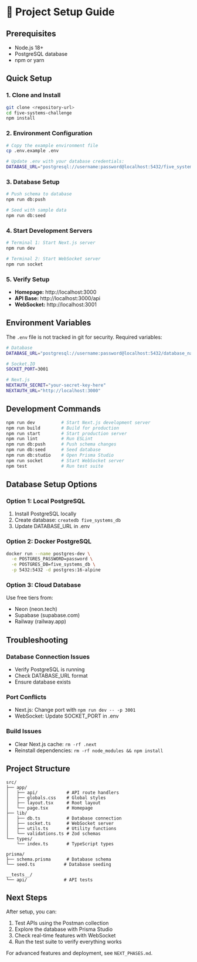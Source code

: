 # 🚀 Project Setup Guide

## Prerequisites
- Node.js 18+ 
- PostgreSQL database
- npm or yarn

## Quick Setup

### 1. Clone and Install
```bash
git clone <repository-url>
cd five-systems-challenge
npm install
```

### 2. Environment Configuration
```bash
# Copy the example environment file
cp .env.example .env

# Update .env with your database credentials:
DATABASE_URL="postgresql://username:password@localhost:5432/five_systems_db"
```

### 3. Database Setup
```bash
# Push schema to database
npm run db:push

# Seed with sample data
npm run db:seed
```

### 4. Start Development Servers
```bash
# Terminal 1: Start Next.js server
npm run dev

# Terminal 2: Start WebSocket server
npm run socket
```

### 5. Verify Setup
- **Homepage:** http://localhost:3000
- **API Base:** http://localhost:3000/api
- **WebSocket:** http://localhost:3001

## Environment Variables

The `.env` file is not tracked in git for security. Required variables:

```bash
# Database
DATABASE_URL="postgresql://username:password@localhost:5432/database_name"

# Socket.IO
SOCKET_PORT=3001

# Next.js
NEXTAUTH_SECRET="your-secret-key-here"
NEXTAUTH_URL="http://localhost:3000"
```

## Development Commands

```bash
npm run dev          # Start Next.js development server
npm run build        # Build for production
npm run start        # Start production server
npm run lint         # Run ESLint
npm run db:push      # Push schema changes
npm run db:seed      # Seed database
npm run db:studio    # Open Prisma Studio
npm run socket       # Start WebSocket server
npm test             # Run test suite
```

## Database Setup Options

### Option 1: Local PostgreSQL
1. Install PostgreSQL locally
2. Create database: `createdb five_systems_db`
3. Update DATABASE_URL in .env

### Option 2: Docker PostgreSQL
```bash
docker run --name postgres-dev \
  -e POSTGRES_PASSWORD=password \
  -e POSTGRES_DB=five_systems_db \
  -p 5432:5432 -d postgres:16-alpine
```

### Option 3: Cloud Database
Use free tiers from:
- Neon (neon.tech)
- Supabase (supabase.com)
- Railway (railway.app)

## Troubleshooting

### Database Connection Issues
- Verify PostgreSQL is running
- Check DATABASE_URL format
- Ensure database exists

### Port Conflicts
- Next.js: Change port with `npm run dev -- -p 3001`
- WebSocket: Update SOCKET_PORT in .env

### Build Issues
- Clear Next.js cache: `rm -rf .next`
- Reinstall dependencies: `rm -rf node_modules && npm install`

## Project Structure

```
src/
├── app/
│   ├── api/           # API route handlers
│   ├── globals.css    # Global styles
│   ├── layout.tsx     # Root layout
│   └── page.tsx       # Homepage
├── lib/
│   ├── db.ts          # Database connection
│   ├── socket.ts      # WebSocket server
│   ├── utils.ts       # Utility functions
│   └── validations.ts # Zod schemas
└── types/
    └── index.ts       # TypeScript types

prisma/
├── schema.prisma      # Database schema
└── seed.ts           # Database seeding

__tests__/
└── api/              # API tests
```

## Next Steps

After setup, you can:
1. Test APIs using the Postman collection
2. Explore the database with Prisma Studio
3. Check real-time features with WebSocket
4. Run the test suite to verify everything works

For advanced features and deployment, see `NEXT_PHASES.md`.